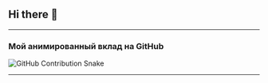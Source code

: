 ## Hi there 👋
---
### Мой анимированный вклад на GitHub

![GitHub Contribution Snake](https://github.com/ВАШ_НИКНЕЙМ/ВАШ_НИКНЕЙМ/blob/main/dist/github-contribution-grid-snake.svg?raw=true)

---
<!--
**dxrkravehub/dxrkravehub** is a ✨ _special_ ✨ repository because its `README.md` (this file) appears on your GitHub profile.

Here are some ideas to get you started:

- 🔭 I’m currently working on ...
- 🌱 I’m currently learning ...
- 👯 I’m looking to collaborate on ...
- 🤔 I’m looking for help with ...
- 💬 Ask me about ...
- 📫 How to reach me: ...
- 😄 Pronouns: ...
- ⚡ Fun fact: ...
-->
